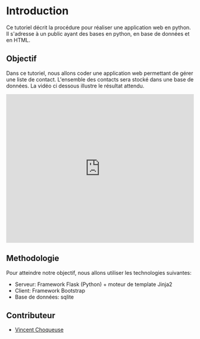 # Introduction

Ce tutoriel décrit la procédure pour réaliser une application web en python. Il s'adresse à un public ayant des bases en python, en base de données et en HTML.

## Objectif

Dans ce tutoriel, nous allons coder une application web permettant de gérer une liste de contact. L'ensemble des contacts sera stocké dans une base de données. La vidéo ci dessous illustre le résultat attendu.

<iframe width="100%" height="400" src="https://www.youtube.com/embed/3TWU1YbLeGA?rel=0" frameborder="0" allowfullscreen></iframe>



## Methodologie

Pour atteindre notre objectif, nous allons utiliser les technologies suivantes:
* Serveur: Framework Flask (Python) + moteur de template Jinja2 
* Client: Framework Bootstrap
* Base de données: sqlite


## Contributeur

* [Vincent Choqueuse](https://www.v-choqueuse.com)





